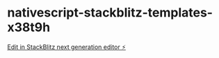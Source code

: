 # nativescript-stackblitz-templates-x38t9h

[Edit in StackBlitz next generation editor ⚡️](https://stackblitz.com/~/github.com/skubaum/nativescript-stackblitz-templates-x38t9h)